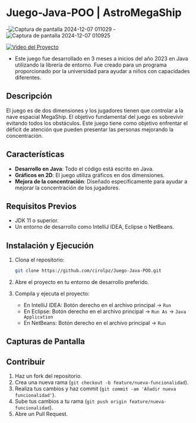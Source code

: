 # Juego-Java-POO | AstroMegaShip
-![Captura de pantalla 2024-12-07 011029](https://github.com/user-attachments/assets/3912102e-0560-4ada-a2da-47416ffb411a)
-![Captura de pantalla 2024-12-07 010925](https://github.com/user-attachments/assets/2eabb002-b483-488e-b487-bd0c7237b390)

  [![Video del Proyecto](https://img.youtube.com/vi/T1sufIcNDPY/maxresdefault.jpg)](https://youtu.be/watch?T1sufIcNDPY)

- Este juego fue desarrollado en 3 meses a inicios del año 2023 en Java utilizando la librería de entorno. Fue creado para un programa proporcionado por la universidad para ayudar a niños con capacidades diferentes.

## Descripción

El juego es de dos dimensiones y los jugadores tienen que controlar a la nave espacial MegaShip. El objetivo fundamental del juego es sobrevivir evitando todos los obstáculos. Este juego tiene como objetivo enfrentar el déficit de atención que pueden presentar las personas mejorando la concentración.

## Características

-   **Desarrollo en Java**: Todo el código está escrito en Java.
-   **Gráficos en 2D**: El juego utiliza gráficos en dos dimensiones.
-   **Mejora de la concentración**: Diseñado específicamente para ayudar a mejorar la concentración de los jugadores.

## Requisitos Previos

-   JDK 11 o superior.
-   Un entorno de desarrollo como IntelliJ IDEA, Eclipse o NetBeans.

## Instalación y Ejecución

1.  Clona el repositorio:
    
    ```bash
    git clone https://github.com/cirolpz/Juego-Java-POO.git
    
    ```
    
2.  Abre el proyecto en tu entorno de desarrollo preferido.
    
3.  Compila y ejecuta el proyecto:
    
    -   En IntelliJ IDEA: Botón derecho en el archivo principal ->  `Run`
    -   En Eclipse: Botón derecho en el archivo principal ->  `Run As`  ->  `Java Application`
    -   En NetBeans: Botón derecho en el archivo principal ->  `Run`

## Capturas de Pantalla

  

## Contribuir

1.  Haz un fork del repositorio.
2.  Crea una nueva rama (`git checkout -b feature/nueva-funcionalidad`).
3.  Realiza tus cambios y haz commit (`git commit -am 'Añadir nueva funcionalidad'`).
4.  Sube tus cambios a tu rama (`git push origin feature/nueva-funcionalidad`).
5.  Abre un Pull Request.
